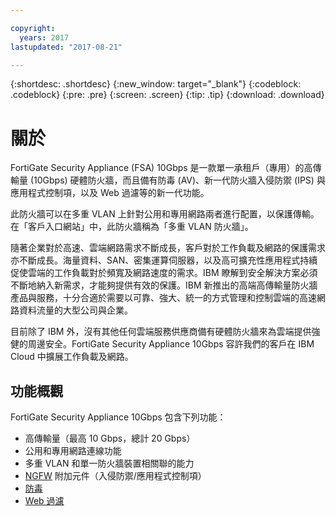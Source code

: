 ```yaml
---

copyright:
  years: 2017
lastupdated: "2017-08-21"

---
```


{:shortdesc: .shortdesc}
{:new_window: target="_blank"}
{:codeblock: .codeblock}
{:pre: .pre}
{:screen: .screen}
{:tip: .tip}
{:download: .download}

# 關於
FortiGate Security Appliance (FSA) 10Gbps 是一款單一承租戶（專用）的高傳輸量 (10Gbps) 硬體防火牆，而且備有防毒 (AV)、新一代防火牆入侵防禦 (IPS) 與應用程式控制項，以及 Web 過濾等的新一代功能。

此防火牆可以在多重 VLAN 上針對公用和專用網路兩者進行配置，以保護傳輸。在「客戶入口網站」中，此防火牆稱為「多重 VLAN 防火牆」。

隨著企業對於高速、雲端網路需求不斷成長，客戶對於工作負載及網路的保護需求亦不斷成長。海量資料、SAN、密集運算伺服器，以及高可擴充性應用程式持續促使雲端的工作負載對於頻寬及網路速度的需求。IBM 瞭解到安全解決方案必須不斷地納入新需求，才能夠提供有效的保護。IBM 新推出的高端高傳輸量防火牆產品與服務，十分合適於需要以可靠、強大、統一的方式管理和控制雲端的高速網路資料流量的大型公司與企業。

目前除了 IBM 外，沒有其他任何雲端服務供應商備有硬體防火牆來為雲端提供強健的周邊安全。FortiGate Security Appliance 10Gbps 容許我們的客戶在 IBM Cloud 中擴展工作負載及網路。

## 功能概觀

FortiGate Security Appliance 10Gbps 包含下列功能：

* 高傳輸量（最高 10 Gbps，總計 20 Gbps）
* 公用和專用網路連線功能
* 多重 VLAN 和單一防火牆裝置相關聯的能力
* [NGFW](fortiguard-addons.html) 附加元件（入侵防禦/應用程式控制項）
* [防毒](fortiguard-addons.html)
* [Web 過濾](fortiguard-addons.html)
